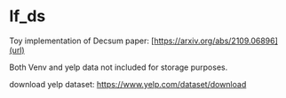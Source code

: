 # lf_ds
Toy implementation of Decsum paper:  [https://arxiv.org/abs/2109.06896](url)

Both Venv and yelp data not included for storage purposes.

download yelp dataset:
https://www.yelp.com/dataset/download
